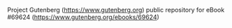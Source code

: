 Project Gutenberg (https://www.gutenberg.org) public repository for
eBook #69624 (https://www.gutenberg.org/ebooks/69624)
